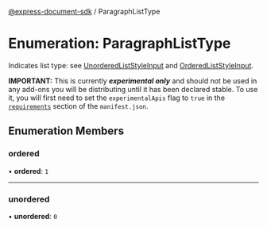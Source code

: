 [@express-document-sdk](../overview.md) / ParagraphListType

# Enumeration: ParagraphListType

Indicates list type: see [UnorderedListStyleInput](../interfaces/UnorderedListStyleInput.md) and [OrderedListStyleInput](../interfaces/OrderedListStyleInput.md).
<InlineAlert slots="text" variant="warning"/>

**IMPORTANT:** This is currently ***experimental only*** and should not be used in any add-ons you will be distributing until it has been declared stable. To use it, you will first need to set the `experimentalApis` flag to `true` in the [`requirements`](../../../manifest/index.md#requirements) section of the `manifest.json`.

## Enumeration Members

### ordered

• **ordered**: `1`

***

### unordered

• **unordered**: `0`
